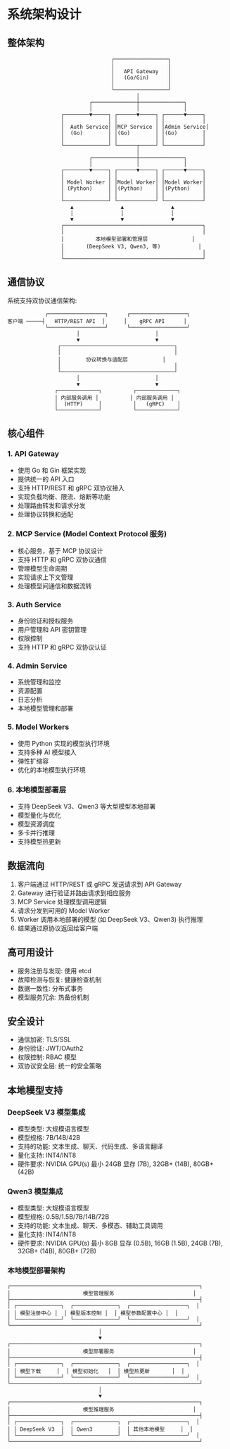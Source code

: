 # 系统架构设计

## 整体架构

```
                                 ┌─────────────────┐
                                 │                 │
                                 │   API Gateway   │
                                 │   (Go/Gin)      │
                                 │                 │
                                 └─────────────────┘
                                         │
                          ┌──────────────┼──────────────┐
                          │              │              │
                 ┌────────▼─────┐ ┌──────▼─────┐ ┌──────▼─────┐
                 │              │ │            │ │            │
                 │  Auth Service│ │MCP Service │ │Admin Service│
                 │  (Go)        │ │(Go)        │ │(Go)        │
                 │              │ │            │ │            │
                 └──────────────┘ └──────┬─────┘ └────────────┘
                                         │
                          ┌──────────────┼──────────────┐
                          │              │              │
                 ┌────────▼─────┐ ┌──────▼─────┐ ┌──────▼─────┐
                 │              │ │            │ │            │
                 │ Model Worker │ │Model Worker│ │Model Worker│
                 │ (Python)     │ │(Python)    │ │(Python)    │
                 │              │ │            │ │            │
                 └──────────────┘ └────────────┘ └────────────┘
                    ▲               ▲               ▲
                    │               │               │
                    ▼               ▼               ▼
                 ┌────────────────────────────────────────────┐
                 │                                            │
                 │          本地模型部署和管理层              │
                 │       (DeepSeek V3, Qwen3, 等)            │
                 │                                            │
                 └────────────────────────────────────────────┘
```

## 通信协议

系统支持双协议通信架构:

```
            ┌──────────────────┐      ┌──────────────────┐
客户端 ─────┤   HTTP/REST API  │      │    gRPC API      │
            └──────────────────┘      └──────────────────┘
                      │                        │
                      ▼                        ▼
                ┌────────────────────────────────────┐
                │                                    │
                │        协议转换与适配层           │
                │                                    │
                └────────────────────────────────────┘
                      │                        │
                      ▼                        ▼
               ┌─────────────┐          ┌─────────────┐
               │ 内部服务调用 │          │ 内部服务调用 │
               │  (HTTP)     │          │   (gRPC)    │
               └─────────────┘          └─────────────┘
```

## 核心组件

### 1. API Gateway

- 使用 Go 和 Gin 框架实现
- 提供统一的 API 入口
- 支持 HTTP/REST 和 gRPC 双协议接入
- 实现负载均衡、限流、熔断等功能
- 处理路由转发和请求分发
- 处理协议转换和适配

### 2. MCP Service (Model Context Protocol 服务)

- 核心服务，基于 MCP 协议设计
- 支持 HTTP 和 gRPC 双协议通信
- 管理模型生命周期
- 实现请求上下文管理
- 处理模型间通信和数据流转

### 3. Auth Service

- 身份验证和授权服务
- 用户管理和 API 密钥管理
- 权限控制
- 支持 HTTP 和 gRPC 双协议认证

### 4. Admin Service

- 系统管理和监控
- 资源配置
- 日志分析
- 本地模型管理和部署

### 5. Model Workers

- 使用 Python 实现的模型执行环境
- 支持多种 AI 模型接入
- 弹性扩缩容
- 优化的本地模型执行环境

### 6. 本地模型部署层

- 支持 DeepSeek V3、Qwen3 等大型模型本地部署
- 模型量化与优化
- 模型资源调度
- 多卡并行推理
- 支持模型热更新

## 数据流向

1. 客户端通过 HTTP/REST 或 gRPC 发送请求到 API Gateway
2. Gateway 进行验证并路由请求到相应服务
3. MCP Service 处理模型调用逻辑
4. 请求分发到可用的 Model Worker
5. Worker 调用本地部署的模型 (如 DeepSeek V3、Qwen3) 执行推理
6. 结果通过原协议返回给客户端

## 高可用设计

- 服务注册与发现: 使用 etcd
- 故障检测与恢复: 健康检查机制
- 数据一致性: 分布式事务
- 模型服务冗余: 热备份机制

## 安全设计

- 通信加密: TLS/SSL
- 身份验证: JWT/OAuth2
- 权限控制: RBAC 模型
- 双协议安全层: 统一的安全策略

## 本地模型支持

### DeepSeek V3 模型集成

- 模型类型: 大规模语言模型
- 模型规格: 7B/14B/42B
- 支持的功能: 文本生成、聊天、代码生成、多语言翻译
- 量化支持: INT4/INT8
- 硬件要求: NVIDIA GPU(s) 最小 24GB 显存 (7B), 32GB+ (14B), 80GB+ (42B)

### Qwen3 模型集成

- 模型类型: 大规模语言模型
- 模型规格: 0.5B/1.5B/7B/14B/72B
- 支持的功能: 文本生成、聊天、多模态、辅助工具调用
- 量化支持: INT4/INT8
- 硬件要求: NVIDIA GPU(s) 最小 8GB 显存 (0.5B), 16GB (1.5B), 24GB (7B), 32GB+ (14B), 80GB+ (72B)

### 本地模型部署架构

```
┌────────────────────────────────────────────────────────────┐
│                       模型管理服务                         │
├────────────────────────────────────────────────────────────┤
│ ┌──────────────┐  ┌──────────────┐  ┌──────────────────┐  │
│ │ 模型注册中心 │  │ 模型版本控制 │  │ 模型参数配置中心 │  │
│ └──────────────┘  └──────────────┘  └──────────────────┘  │
└────────────────────────────────────────────────────────────┘
                             │
                             ▼
┌────────────────────────────────────────────────────────────┐
│                       模型部署服务                         │
├────────────────────────────────────────────────────────────┤
│ ┌──────────────┐  ┌──────────────┐  ┌──────────────────┐  │
│ │ 模型下载     │  │ 模型初始化   │  │ 模型热更新       │  │
│ └──────────────┘  └──────────────┘  └──────────────────┘  │
└────────────────────────────────────────────────────────────┘
                             │
                             ▼
┌────────────────────────────────────────────────────────────┐
│                       模型推理服务                         │
├────────────────────────────────────────────────────────────┤
│ ┌──────────────┐  ┌──────────────┐  ┌──────────────────┐  │
│ │ DeepSeek V3  │  │ Qwen3        │  │ 其他本地模型     │  │
│ └──────────────┘  └──────────────┘  └──────────────────┘  │
└────────────────────────────────────────────────────────────┘
```
